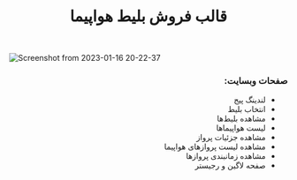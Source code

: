 <h1 align="center">قالب فروش بلیط هواپیما</h1>
<br>
<div dir="center">

![Screenshot from 2023-01-16 20-22-37](https://user-images.githubusercontent.com/56348113/212731701-f2075b2c-8df2-4e3d-8d92-758ee639c723.png)

</div>

<div dir="rtl">
<h3>صفحات وبسایت:</h3>

- لندینگ پیج
- انتخاب بلیط
- مشاهده بلیط‌ها
- لیست هواپیماها
- مشاهده جزئیات پرواز
- مشاهده لیست پروازهای هواپیما
- مشاهده زمانبندی پروازها
- صفحه لاگین و رجیستر

</div>
